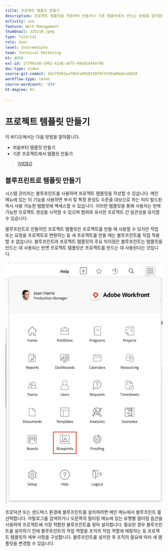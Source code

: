 ```yaml
---
title: 프로젝트 템플릿 만들기
description: 프로젝트 템플릿을 처음부터 만들거나 기존 템플릿에서 만드는 방법을 알아봅니다.
activity: use
feature: Work Management
thumbnail: 335210.jpeg
type: Tutorial
role: User
level: Intermediate
team: Technical Marketing
kt: 8950
exl-id: 1f706148-c001-42a8-a675-48e91d445f0b
doc-type: video
source-git-commit: 42e75991ea78bfa8959158f9f3fd9a69e8ce0829
workflow-type: tm+mt
source-wordcount: '254'
ht-degree: 0%

---
```


# 프로젝트 템플릿 만들기

이 비디오에서는 다음 방법을 알아봅니다.

* 처음부터 템플릿 만들기
* 기존 프로젝트에서 템플릿 만들기

>[!VIDEO](https://video.tv.adobe.com/v/335210/?quality=12&learn=on)

## 블루프린트로 템플릿 만들기

시스템 관리자는 블루프린트를 사용하여 프로젝트 템플릿을 작성할 수 있습니다. 메인 메뉴에 있는 이 기능을 사용하면 부서 및 특정 완성도 수준을 대상으로 하는 미리 빌드된 즉시 사용 가능한 템플릿에 액세스할 수 있습니다. 이러한 템플릿을 통해 사용자는 반복 가능한 프로젝트 생성을 시작할 수 있으며 범위와 유사한 프로젝트 간 일관성을 유지할 수 있습니다.

블루프린트로 만들어진 프로젝트 템플릿은 프로젝트를 만들 때 사용할 수 있지만 작업 또는 요청을 프로젝트로 변환하는 등 새 프로젝트를 만들 때는 블루프린트를 직접 적용할 수 없습니다. 블루프린트와 프로젝트 템플릿의 주요 차이점은 블루프린트는 템플릿을 만드는 데 사용되는 반면 프로젝트 템플릿은 프로젝트를 만드는 데 사용된다는 것입니다.

![메인 메뉴의 블루프린트](assets/pt-blueprints-01.png)

프로덕션 또는 샌드박스 환경에 블루프린트를 설치하려면 메인 메뉴에서 블루프린트 를 선택합니다. 카탈로그를 검색하거나 오른쪽의 필터링 메뉴에 있는 유형별 필터링 옵션을 사용하여 프로젝트에 가장 적합한 블루프린트를 찾아 설치합니다. 필요한 경우 블루프린트를 설치하기 전에 블루프린트의 작업 역할을 조직의 작업 역할에 매핑하는 등 프로젝트 템플릿의 세부 사항을 구성합니다. 블루프린트를 설치한 후 조직의 필요에 따라 새 템플릿을 변경할 수 있습니다.
